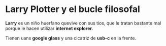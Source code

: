 # Larry Plotter y el bucle filosofal

**Larry** es un niño huerfano quevive con sus tios, que le tratan bastante mal porque le 
hacen utilizar **internet explorer**.

Tienen uans **google glass** y una cicatriz de **usb-c** en la frente.
